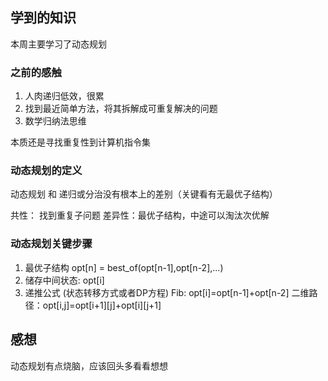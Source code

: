 ## 学到的知识
本周主要学习了动态规划
### 之前的感触
1. 人肉递归低效，很累
2. 找到最近简单方法，将其拆解成可重复解决的问题
3. 数学归纳法思维

本质还是寻找重复性到计算机指令集

### 动态规划的定义
动态规划 和 递归或分治没有根本上的差别（关键看有无最优子结构）

共性： 找到重复子问题
差异性：最优子结构，中途可以淘汰次优解

### 动态规划关键步骤
1.  最优子结构 opt[n] = best_of(opt[n-1],opt[n-2],...)
2. 储存中间状态: opt[i]
3. 递推公式 (状态转移方式或者DP方程)
    Fib: opt[i]=opt[n-1]+opt[n-2]
   二维路径：opt[i,j]=opt[i+1][j]+opt[i][j+1]

## 感想
动态规划有点烧脑，应该回头多看看想想